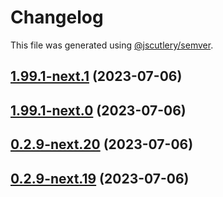 # Changelog

This file was generated using [@jscutlery/semver](https://github.com/jscutlery/semver).

## [1.99.1-next.1](https://git.whc.fyi/WillowHayward/lipwig/compare/v1.99.1-next.0...v1.99.1-next.1) (2023-07-06)



## [1.99.1-next.0](https://git.whc.fyi/WillowHayward/lipwig/compare/v1.99.0...v1.99.1-next.0) (2023-07-06)



## [0.2.9-next.20](https://git.whc.fyi/WillowHayward/lipwig/compare/v0.2.9-next.19...v0.2.9-next.20) (2023-07-06)



## [0.2.9-next.19](https://git.whc.fyi/WillowHayward/lipwig/compare/v0.2.9-next.18...v0.2.9-next.19) (2023-07-06)
